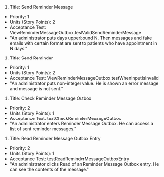 
1. Title: Send Reminder Message
  - Priority: 1
  - Units (Story Points): 2
  - Acceptance Test: ViewReminderMessageOutbox.testValidSendReminderMessage
  - "An administrator puts days upperbound N. Then messages and fake emails with certain format
  are sent to patients who have appointment in N days."

1. Title: Send Reminder
  - Priority: 1
  - Units (Story Points): 2
  - Acceptance Test: ViewReminderMessageOutbox.testWhenInputIsInvalid
  - "An administrator puts non-integer value. He is shown an error message and message is not sent."

1. Title: Check Reminder Message Outbox
  - Priority: 2
  - Units (Story Points): 1
  - Acceptance Test: testCheckReminderMessageOutbox
  - "An administrator enters Reminder Message Outbox. He can access a list of sent
  reminder messages."

1. Title: Read Reminder Message Outbox Entry
  - Priority: 2
  - Units (Story Points): 1
  - Acceptance Test: testReadReminderMessageOutboxEntry
  - "An administrator clicks Read of an Reminder Message Outbox entry. He can see the
  contents of the message."
